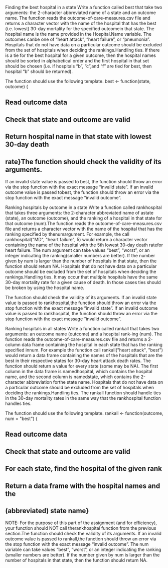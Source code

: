 Finding the best hospital in a state
Write a function called best that take two arguments:  the 2-character abbreviated name of a state and an outcome name.  The function reads the outcome-of-care-measures.csv file and returns a character vector with  the  name  of  the  hospital  that  has  the  best  (i.e.   lowest)  30-day  mortality  for  the  specified  outcomein that state.  The hospital name is the name provided in the Hospital.Name variable.  The outcomes canbe one of “heart attack”, “heart failure”, or “pneumonia”.  Hospitals that do not have data on a particular outcome should be excluded from the set of hospitals when deciding the rankings.Handling ties.  If there is a tie for the best hospital for a given outcome, then the hospital names should be sorted in alphabetical order and the first hospital in that set should be chosen (i.e.  if hospitals “b”, “c”,and “f” are tied for best, then hospital “b” should be returned).

The function should use the following template.
best <- function(state, outcome) {
  ## Read outcome data
  ## Check that state and outcome are valid
  ## Return hospital name in that state with lowest 30-day death
  ## rate}The function should check the validity of its arguments.  
 
If an invalid state value is passed to best,  the function should throw an error via the stop function with the exact message “invalid state”.  If an invalid outcome value is passed tobest, the function should throw an error via the stop function with the exact message “invalid outcome”.


Ranking hospitals by outcome in a state
Write a function called rankhospital that takes three arguments:  the 2-character abbreviated name of astate (state), an outcome (outcome), and the ranking of a hospital in that state for that outcome (num).The function reads the outcome-of-care-measures.csv file and returns a character vector with the name of the hospital that has the ranking specified by thenumargument.  For example, the call rankhospital("MD", "heart failure", 5) would return a character vector containing the name of the hospital with the 5th lowest 30-day death ratefor heart failure.  The num argument can take values “best”, “worst”,  or an integer indicating the ranking(smaller numbers are better).  If the number given by num is larger than the number of hospitals in that state, then the function should return NA. Hospitals that do not have data on a particular outcome should be excluded from the set of hospitals when deciding the rankings.Handling ties.  It may occur that multiple hospitals have the same 30-day mortality rate for a given cause of death.  In those cases ties should be broken by using the hospital name.

The function should check the validity of its arguments.  If an invalid state value is passed to rankhospital,the function should throw an error via the stop function with the exact message “invalid state”.  If an invalid outcome value is passed to rankhospital, the function should throw an error via the stop function with the exact message “invalid outcome”.



Ranking hospitals in all states
Write a function called rankall that takes two arguments: an outcome name (outcome) and a hospital rank-ing (num).  The function reads the outcome-of-care-measures.csv file and returns a 2-column data frame containing the hospital in each state that has the ranking specified innum.  For example the function call rankall("heart attack", "best") would return a data frame containing the names of the hospitals that are the best in their respective states for 30-day heart attack death rates.  The function should return a value for every state (some may be NA). The first column in the data frame is namedhospital, which contains the hospital name, and the second column is namedstate, which contains the 2-character abbreviation forthe state name.  Hospitals that do not have data on a particular outcome should be excluded from the set of hospitals when deciding the rankings.Handling ties.  The rankall function should handle ties in the 30-day mortality rates in the same way that the rankhospital function handles ties. 

The function should use the following template.
rankall <- function(outcome, num = "best") {
  ## Read outcome data
  ## Check that state and outcome are valid
  ## For each state, find the hospital of the given rank
  ## Return a data frame with the hospital names and the
  ## (abbreviated) state name}
  
NOTE: For the purpose of this part of the assignment (and for efficiency), your function should NOT call therankhospital function from the previous section.The function should check the validity of its arguments.  If an invalid outcome value is passed to rankall,the function should throw an error via the stop function with the exact message “invalid outcome”.  The num variable can take values “best”, “worst”, or an integer indicating the ranking (smaller numbers are better). If the number given by num is larger than the number of hospitals in that state, then the function should return NA.

